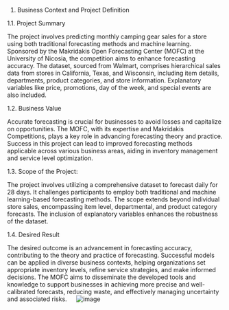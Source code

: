 1.	Business Context and Project Definition 

1.1.	Project Summary

The project involves predicting monthly camping gear sales for a store using both traditional forecasting methods and machine learning. Sponsored by the Makridakis Open Forecasting Center (MOFC) at the University of Nicosia, the competition aims to enhance forecasting accuracy. The dataset, sourced from Walmart, comprises hierarchical sales data from stores in California, Texas, and Wisconsin, including item details, departments, product categories, and store information. Explanatory variables like price, promotions, day of the week, and special events are also included.

1.2.	Business Value

Accurate forecasting is crucial for businesses to avoid losses and capitalize on opportunities. The MOFC, with its expertise and Makridakis Competitions, plays a key role in advancing forecasting theory and practice. Success in this project can lead to improved forecasting methods applicable across various business areas, aiding in inventory management and service level optimization.

1.3.	Scope of the Project:

The project involves utilizing a comprehensive dataset to forecast daily for 28 days. It challenges participants to employ both traditional and machine learning-based forecasting methods. The scope extends beyond individual store sales, encompassing item level, departmental, and product category forecasts. The inclusion of explanatory variables enhances the robustness of the dataset.

1.4.	Desired Result

The desired outcome is an advancement in forecasting accuracy, contributing to the theory and practice of forecasting. Successful models can be applied in diverse business contexts, helping organizations set appropriate inventory levels, refine service strategies, and make informed decisions. The MOFC aims to disseminate the developed tools and knowledge to support businesses in achieving more precise and well-calibrated forecasts, reducing waste, and effectively managing uncertainty and associated risks.
 
![image](https://github.com/paulAnalytics/TimeSeries/assets/158180470/afb09d05-8b21-4c11-a0fa-6bd72a0326c6)
